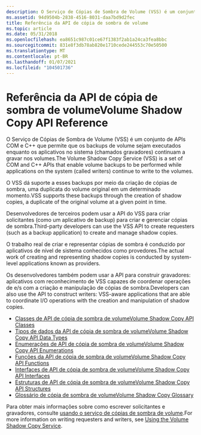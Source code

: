 ```yaml
---
description: O Serviço de Cópias de Sombra de Volume (VSS) é um conjunto de APIs COM e C++ que permite que os backups de volume sejam executados enquanto os aplicativos no sistema (chamados gravadores) continuam a gravar nos volumes.
ms.assetid: 94d9504b-2838-4516-8031-daa7bd9d2fec
title: Referência da API de cópia de sombra de volume
ms.topic: article
ms.date: 05/31/2018
ms.openlocfilehash: ea8651c987c01ce67f1383f2ab1a24ca3fea8bbc
ms.sourcegitcommit: 831e8f3db78ab820e1710cede244553c70e50500
ms.translationtype: MT
ms.contentlocale: pt-BR
ms.lasthandoff: 01/07/2021
ms.locfileid: "104501736"
---
```

# <a name="volume-shadow-copy-api-reference"></a><span data-ttu-id="d1a12-103">Referência da API de cópia de sombra de volume</span><span class="sxs-lookup"><span data-stu-id="d1a12-103">Volume Shadow Copy API Reference</span></span>

<span data-ttu-id="d1a12-104">O Serviço de Cópias de Sombra de Volume (VSS) é um conjunto de APIs COM e C++ que permite que os backups de volume sejam executados enquanto os aplicativos no sistema (chamados gravadores) continuam a gravar nos volumes.</span><span class="sxs-lookup"><span data-stu-id="d1a12-104">The Volume Shadow Copy Service (VSS) is a set of COM and C++ APIs that enable volume backups to be performed while applications on the system (called writers) continue to write to the volumes.</span></span>

<span data-ttu-id="d1a12-105">O VSS dá suporte a esses backups por meio da criação de cópias de sombra, uma duplicata do volume original em um determinado momento.</span><span class="sxs-lookup"><span data-stu-id="d1a12-105">VSS supports these backups through the creation of shadow copies, a duplicate of the original volume at a given point in time.</span></span>

<span data-ttu-id="d1a12-106">Desenvolvedores de terceiros podem usar a API do VSS para criar solicitantes (como um aplicativo de backup) para criar e gerenciar cópias de sombra.</span><span class="sxs-lookup"><span data-stu-id="d1a12-106">Third-party developers can use the VSS API to create requesters (such as a backup application) to create and manage shadow copies.</span></span>

<span data-ttu-id="d1a12-107">O trabalho real de criar e representar cópias de sombra é conduzido por aplicativos de nível de sistema conhecidos como provedores.</span><span class="sxs-lookup"><span data-stu-id="d1a12-107">The actual work of creating and representing shadow copies is conducted by system-level applications known as providers.</span></span>

<span data-ttu-id="d1a12-108">Os desenvolvedores também podem usar a API para construir gravadores: aplicativos com reconhecimento de VSS capazes de coordenar operações de e/s com a criação e manipulação de cópias de sombra.</span><span class="sxs-lookup"><span data-stu-id="d1a12-108">Developers can also use the API to construct writers: VSS-aware applications that are able to coordinate I/O operations with the creation and manipulation of shadow copies.</span></span>

-   [<span data-ttu-id="d1a12-109">Classes de API de cópia de sombra de volume</span><span class="sxs-lookup"><span data-stu-id="d1a12-109">Volume Shadow Copy API Classes</span></span>](volume-shadow-copy-api-classes.md)
-   [<span data-ttu-id="d1a12-110">Tipos de dados da API de cópia de sombra de volume</span><span class="sxs-lookup"><span data-stu-id="d1a12-110">Volume Shadow Copy API Data Types</span></span>](volume-shadow-copy-api-data-types.md)
-   [<span data-ttu-id="d1a12-111">Enumerações de API de cópia de sombra de volume</span><span class="sxs-lookup"><span data-stu-id="d1a12-111">Volume Shadow Copy API Enumerations</span></span>](volume-shadow-copy-api-enumeration-types.md)
-   [<span data-ttu-id="d1a12-112">Funções da API de cópia de sombra de volume</span><span class="sxs-lookup"><span data-stu-id="d1a12-112">Volume Shadow Copy API Functions</span></span>](volume-shadow-copy-api-functions.md)
-   [<span data-ttu-id="d1a12-113">Interfaces de API de cópia de sombra de volume</span><span class="sxs-lookup"><span data-stu-id="d1a12-113">Volume Shadow Copy API Interfaces</span></span>](volume-shadow-copy-api-interfaces.md)
-   [<span data-ttu-id="d1a12-114">Estruturas de API de cópia de sombra de volume</span><span class="sxs-lookup"><span data-stu-id="d1a12-114">Volume Shadow Copy API Structures</span></span>](volume-shadow-copy-api-structures.md)
-   [<span data-ttu-id="d1a12-115">Glossário de cópia de sombra de volume</span><span class="sxs-lookup"><span data-stu-id="d1a12-115">Volume Shadow Copy Glossary</span></span>](volume-shadow-copy-glossary.md)

<span data-ttu-id="d1a12-116">Para obter mais informações sobre como escrever solicitantes e gravadores, consulte [usando o serviço de cópias de sombra de volume](using-the-volume-shadow-copy-service.md).</span><span class="sxs-lookup"><span data-stu-id="d1a12-116">For more information on writing requesters and writers, see [Using the Volume Shadow Copy Service](using-the-volume-shadow-copy-service.md).</span></span>

 

 



